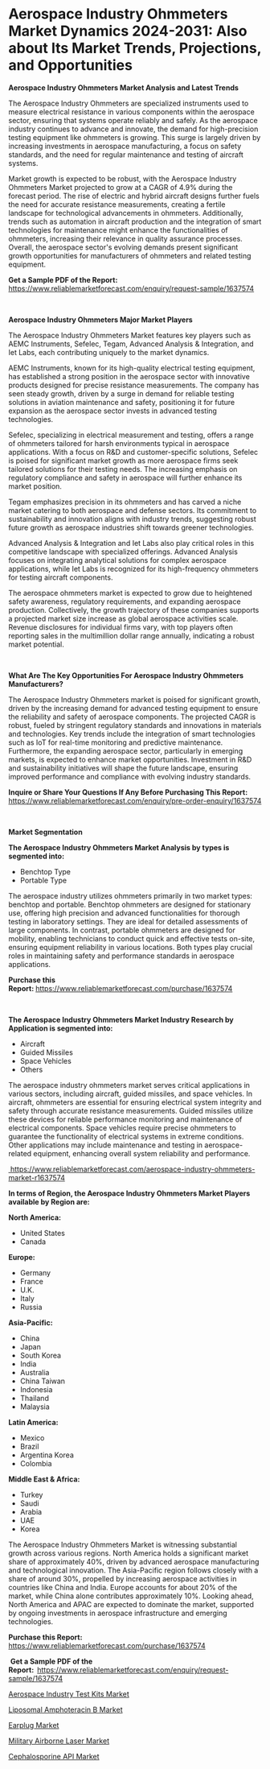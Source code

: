 <p><h1>Aerospace Industry Ohmmeters Market Dynamics 2024-2031: Also about Its Market Trends, Projections, and Opportunities</h1></p><p><strong>Aerospace Industry Ohmmeters Market Analysis and Latest Trends</strong></p>
<p><p>The Aerospace Industry Ohmmeters are specialized instruments used to measure electrical resistance in various components within the aerospace sector, ensuring that systems operate reliably and safely. As the aerospace industry continues to advance and innovate, the demand for high-precision testing equipment like ohmmeters is growing. This surge is largely driven by increasing investments in aerospace manufacturing, a focus on safety standards, and the need for regular maintenance and testing of aircraft systems.</p><p>Market growth is expected to be robust, with the Aerospace Industry Ohmmeters Market projected to grow at a CAGR of 4.9% during the forecast period. The rise of electric and hybrid aircraft designs further fuels the need for accurate resistance measurements, creating a fertile landscape for technological advancements in ohmmeters. Additionally, trends such as automation in aircraft production and the integration of smart technologies for maintenance might enhance the functionalities of ohmmeters, increasing their relevance in quality assurance processes. Overall, the aerospace sector's evolving demands present significant growth opportunities for manufacturers of ohmmeters and related testing equipment.</p></p>
<p><strong>Get a Sample PDF of the Report:&nbsp;</strong> <a href="https://www.reliablemarketforecast.com/enquiry/request-sample/1637574">https://www.reliablemarketforecast.com/enquiry/request-sample/1637574</a></p>
<p>&nbsp;</p>
<p><strong>Aerospace Industry Ohmmeters Major Market Players</strong></p>
<p><p>The Aerospace Industry Ohmmeters Market features key players such as AEMC Instruments, Sefelec, Tegam, Advanced Analysis & Integration, and Iet Labs, each contributing uniquely to the market dynamics.</p><p>AEMC Instruments, known for its high-quality electrical testing equipment, has established a strong position in the aerospace sector with innovative products designed for precise resistance measurements. The company has seen steady growth, driven by a surge in demand for reliable testing solutions in aviation maintenance and safety, positioning it for future expansion as the aerospace sector invests in advanced testing technologies.</p><p>Sefelec, specializing in electrical measurement and testing, offers a range of ohmmeters tailored for harsh environments typical in aerospace applications. With a focus on R&D and customer-specific solutions, Sefelec is poised for significant market growth as more aerospace firms seek tailored solutions for their testing needs. The increasing emphasis on regulatory compliance and safety in aerospace will further enhance its market position.</p><p>Tegam emphasizes precision in its ohmmeters and has carved a niche market catering to both aerospace and defense sectors. Its commitment to sustainability and innovation aligns with industry trends, suggesting robust future growth as aerospace industries shift towards greener technologies.</p><p>Advanced Analysis & Integration and Iet Labs also play critical roles in this competitive landscape with specialized offerings. Advanced Analysis focuses on integrating analytical solutions for complex aerospace applications, while Iet Labs is recognized for its high-frequency ohmmeters for testing aircraft components. </p><p>The aerospace ohmmeters market is expected to grow due to heightened safety awareness, regulatory requirements, and expanding aerospace production. Collectively, the growth trajectory of these companies supports a projected market size increase as global aerospace activities scale. Revenue disclosures for individual firms vary, with top players often reporting sales in the multimillion dollar range annually, indicating a robust market potential.</p></p>
<p>&nbsp;</p>
<p><strong>What Are The Key Opportunities For Aerospace Industry Ohmmeters Manufacturers?</strong></p>
<p><p>The Aerospace Industry Ohmmeters market is poised for significant growth, driven by the increasing demand for advanced testing equipment to ensure the reliability and safety of aerospace components. The projected CAGR is robust, fueled by stringent regulatory standards and innovations in materials and technologies. Key trends include the integration of smart technologies such as IoT for real-time monitoring and predictive maintenance. Furthermore, the expanding aerospace sector, particularly in emerging markets, is expected to enhance market opportunities. Investment in R&D and sustainability initiatives will shape the future landscape, ensuring improved performance and compliance with evolving industry standards.</p></p>
<p><strong>Inquire or Share Your Questions If Any Before Purchasing This Report:</strong> <a href="https://www.reliablemarketforecast.com/enquiry/pre-order-enquiry/1637574">https://www.reliablemarketforecast.com/enquiry/pre-order-enquiry/1637574</a></p>
<p>&nbsp;</p>
<p><strong>Market Segmentation</strong></p>
<p><strong>The Aerospace Industry Ohmmeters Market Analysis by types is segmented into:</strong></p>
<p><ul><li>Benchtop Type</li><li>Portable Type</li></ul></p>
<p><p>The aerospace industry utilizes ohmmeters primarily in two market types: benchtop and portable. Benchtop ohmmeters are designed for stationary use, offering high precision and advanced functionalities for thorough testing in laboratory settings. They are ideal for detailed assessments of large components. In contrast, portable ohmmeters are designed for mobility, enabling technicians to conduct quick and effective tests on-site, ensuring equipment reliability in various locations. Both types play crucial roles in maintaining safety and performance standards in aerospace applications.</p></p>
<p><strong>Purchase this Report:&nbsp;</strong><a href="https://www.reliablemarketforecast.com/purchase/1637574">https://www.reliablemarketforecast.com/purchase/1637574</a></p>
<p>&nbsp;</p>
<p><strong>The Aerospace Industry Ohmmeters Market Industry Research by Application is segmented into:</strong></p>
<p><ul><li>Aircraft</li><li>Guided Missiles</li><li>Space Vehicles</li><li>Others</li></ul></p>
<p><p>The aerospace industry ohmmeters market serves critical applications in various sectors, including aircraft, guided missiles, and space vehicles. In aircraft, ohmmeters are essential for ensuring electrical system integrity and safety through accurate resistance measurements. Guided missiles utilize these devices for reliable performance monitoring and maintenance of electrical components. Space vehicles require precise ohmmeters to guarantee the functionality of electrical systems in extreme conditions. Other applications may include maintenance and testing in aerospace-related equipment, enhancing overall system reliability and performance.</p></p>
<p><a href="https://www.reliablemarketforecast.com/aerospace-industry-ohmmeters-market-r1637574">&nbsp;https://www.reliablemarketforecast.com/aerospace-industry-ohmmeters-market-r1637574</a></p>
<p><strong>In terms of Region, the Aerospace Industry Ohmmeters Market Players available by Region are:</strong></p>
<p>
    <p> <strong> North America: </strong>
        <ul>
            <li>United States</li>
            <li>Canada</li>
        </ul>
        </p> 
    <p> <strong> Europe: </strong>
        <ul>
            <li>Germany</li>
            <li>France</li>
            <li>U.K.</li>
            <li>Italy</li>
            <li>Russia</li>
        </ul>
        </p> 
    <p> <strong> Asia-Pacific: </strong>
        <ul>
            <li>China</li>
            <li>Japan</li>
            <li>South Korea</li>
            <li>India</li>
            <li>Australia</li>
            <li>China Taiwan</li>
            <li>Indonesia</li>
            <li>Thailand</li>
            <li>Malaysia</li>
        </ul>
        </p> 
    <p> <strong> Latin America: </strong>
        <ul>
            <li>Mexico</li>
            <li>Brazil</li>
            <li>Argentina Korea</li>
            <li>Colombia</li>
        </ul>
        </p> 
    <p> <strong> Middle East & Africa: </strong>
        <ul>
            <li>Turkey</li>
            <li>Saudi</li>
            <li>Arabia</li>
            <li>UAE</li>
            <li>Korea</li>
        </ul>
    </p>
    </p>
<p><p>The Aerospace Industry Ohmmeters Market is witnessing substantial growth across various regions. North America holds a significant market share of approximately 40%, driven by advanced aerospace manufacturing and technological innovation. The Asia-Pacific region follows closely with a share of around 30%, propelled by increasing aerospace activities in countries like China and India. Europe accounts for about 20% of the market, while China alone contributes approximately 10%. Looking ahead, North America and APAC are expected to dominate the market, supported by ongoing investments in aerospace infrastructure and emerging technologies.</p></p>
<p><strong>Purchase this Report: </strong><a href="https://www.reliablemarketforecast.com/purchase/1637574">https://www.reliablemarketforecast.com/purchase/1637574</a></p>
<p>&nbsp;<strong>Get a Sample PDF of the Report:&nbsp;&nbsp;</strong><a href="https://www.reliablemarketforecast.com/enquiry/request-sample/1637574">https://www.reliablemarketforecast.com/enquiry/request-sample/1637574</a></p>
<p><strong></strong></p>
<p><p><a href="https://github.com/sofayahoo2023/Market-Research-Report-List-6/blob/main/aerospace-industry-test-kits-market.md">Aerospace Industry Test Kits Market</a></p><p><a href="https://medium.com/@chsaltz8s05/how-regional-and-global-trends-are-shaping-the-liposomal-amphoteracin-b-market-for-the-year-ed1ac39d3165">Liposomal Amphoteracin B Market</a></p><p><a href="https://issuu.com/reportprime-2/docs/earplug-market-size-2030.pptx_d0fcbaaac7b73c">Earplug Market</a></p><p><a href="https://www.linkedin.com/pulse/global-military-airborne-laser-industry-research-report-competitive-wt6vf?trackingId=1QETTZmpTBaRgYXi5IBHBg%3D%3D">Military Airborne Laser Market</a></p><p><a href="https://medium.com/@chsaltz8s05/charting-the-future-comprehensive-analysis-of-the-global-cephalosporine-api-market-2024-2031-2b2584570391?postPublishedType=repub">Cephalosporine API Market</a></p></p>